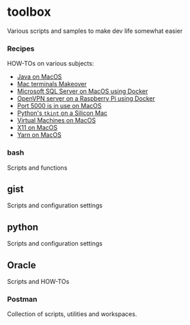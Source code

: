 # toolbox
Various scripts and samples to make dev life somewhat easier

### Recipes
HOW-TOs on various subjects:

* [Java on MacOS](recipes/JavaOnMacOS.md)
* [Mac terminals Makeover](recipes/TerminalMakeover.md)
* [Microsoft SQL Server on MacOS using Docker](recipes/MSSQLOnMacOSDocker.md)
* [OpenVPN server on a Raspberry Pi using Docker](recipes/OpenVPNServerOnRaspberryPi.md)
* [Port 5000 is in use on MacOS](recipes/Port5000IsInUseOnMacOS.md)
* [Python's `tkint` on a Silicon Mac](recipes/PythonTKinterOnMacM2.md)
* [Virtual Machines on MacOS](recipes/VirtualMachinesOnMacOS.md)
* [X11 on MacOS](recipes/X11OnMacOS.md)
* [Yarn on MacOS](recipes/YarnOnMacOS.md)

### bash
Scripts and functions

## gist
Scripts and configuration settings

## python
Scripts and configuration settings

## Oracle
Scripts and HOW-TOs

### Postman
Collection of scripts, utilities and workspaces.
